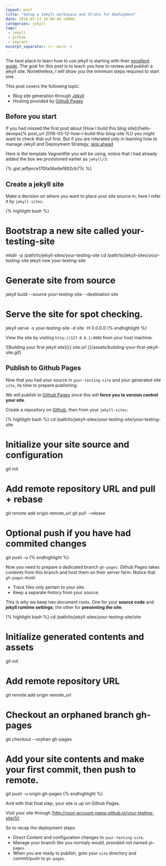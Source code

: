```yaml
---
layout: post
title: "Setup a Jekyll workspace and Strats for Deployment"
date: 2016-03-13 10:00:00 +0000
categories: jekyll
tags:
 - jekyll
 - github
 - vagrant
excerpt_separator: <!--more-->
---
```


The best place to learn how to use jekyll is starting with their
[excellent guide](https://jekyllrb.com/docs/usage/).  The goal for this
post is to teach you how to review and publish a jekyll site.
Nonetheless, I will show you the minimum steps required to start one.

This post covers the following topic:

- Blog site generation through [Jekyll](https://jekyllrb.com/)
- Hosting provided by [Github Pages](https://pages.github.com/)

<!--more-->

## Before you start
If you had missed the first post about
[How I build this blog site](/hello-devops{% post_url 2016-03-12-how-i-build-this-blog-site %})
you might want to check that out first.  But if you are interated only in
learning how to manage Jekyll and Deployment Strategy,
[skip ahead](#create-a-jekyll-site)

Here is the template Vagrantfile you will be using, notice that I had already
added the box we provisioned earlier as `jekyll/3`:

{% gist jeffjen/e170fa06e6ef892cb77c %}

## Create a jekyll site
Make a decision on where you want to place your site source in, here I refer
it by `jekyll-sites`.

{% highlight bash %}
# Bootstrap a new site called your-testing-site
mkdir -p /path/to/jekyll-sites/your-testing-site
cd /path/to/jekyll-sites/your-testing-site
jekyll new your-testing-site
# Generate site from source
jekyll build --source your-testing-site --destination site
# Serve the site for spot checking.
jekyll serve -s your-testing-site -d site -H 0.0.0.0
{% endhighlight %}

View the site by visiting `http://127.0.0.1:4000` from your host machine.

![Building your first jekyll site]({{ site.url }}/assets/building-your-first-jekyll-site.gif)

## Publish to Github Pages
Now that you had your source in `your-testing-site` and your generated site
`site`, its time to prepare publishing.

We will publish to [Github Pages](https://pages.github.com/) since this will
**force you to version control your site**.

Create a repository on [Github](https://github.com), then from your
`jekyll-sites`:

{% highlight bash %}
cd /path/to/jekyll-sites/your-testing-site/your-testing-site
# Initialize your site source and configuration
git init
# Add remote repository URL and pull + rebase
git remote add origin remote_url
git pull --rebase
# Optional push if you have had commited changes
git push -u
{% endhighlight %}

Now you need to prepare a dedicated branch `gh-pages`.  Github Pages takes
contents from this branch and host them on their server farm. Notice that
`gh-pages` must:

- Track files only pertain to your site.
- Keep a separate history from your source.

This is why we keep two document roots.  One for your **source code** and
**jekyll runtime settings**; the other for **presenting the site**.

{% highlight bash %}
cd /path/to/jekyll-sites/your-testing-site/site
# Initialize generated contents and assets
git init
# Add remote repository URL
git remote add origin remote_url
# Checkout an orphaned branch gh-pages
git checkout --orphan gh-pages
# Add your site contents and make your first commit, then push to remote.
git push -u origin gh-pages
{% endhighlight %}

And with that final step, your site is up on Github Pages.

Visit your site through [http://your-account-name.github.io/your-testing-site/]()

So to recap the deployment steps:

- Direct Content and configuration changes to `your-testing-site`.
- Manage your branch like you normaly would, provided not named `gh-pages`.
- When you are ready to publish, goto your `site` directory and commit/push
  to `gh-pages`.
